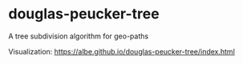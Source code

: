 # douglas-peucker-tree
A tree subdivision algorithm for geo-paths

Visualization: https://albe.github.io/douglas-peucker-tree/index.html
